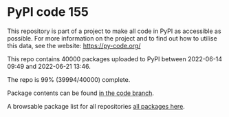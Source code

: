 # PyPI code 155

This repository is part of a project to make all code in PyPI as accessible as possible. For more information 
on the project and to find out how to utilise this data, see the website: https://py-code.org/

This repo contains 40000 packages uploaded to PyPI between 
2022-06-14 09:49 and 2022-06-21 13:46.

The repo is 99% (39994/40000) complete.

Package contents can be found [in the code branch](https://github.com/pypi-data/pypi-mirror-155/tree/code/packages).

A browsable package list for all repositories [all packages here](https://py-code.org/repositories/pypi-mirror-155).


